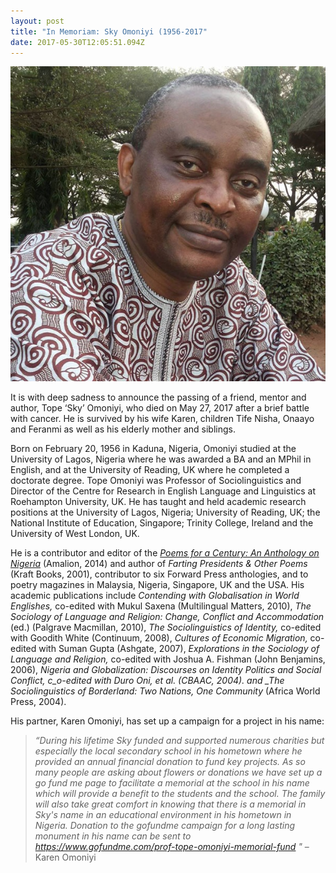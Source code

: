 ```yaml
---
layout: post
title: "In Memoriam: Sky Omoniyi (1956-2017"
date: 2017-05-30T12:05:51.094Z
---
```

![Tope Omoniyi (1956-2017)](../uploads/tope-omoniyi.jpg "Tope Omoniyi (1956-2017)")

It is with deep sadness to announce the passing of a friend, mentor and author, Tope ‘Sky’ Omoniyi, who died on May 27, 2017 after a brief battle with cancer. He is survived by his wife Karen, children Tife Nisha, Onaayo and Feranmi as well as his elderly mother and siblings.

Born on February 20, 1956 in Kaduna, Nigeria, Omoniyi studied at the University of Lagos, Nigeria where he was awarded a BA and an MPhil in English, and at the University of Reading, UK where he completed a doctorate degree. Tope Omoniyi was Professor of Sociolinguistics and Director of the Centre for Research in English Language and Linguistics at Roehampton University, UK. He has taught and held academic research positions at the University of Lagos, Nigeria; University of Reading, UK; the National Institute of Education, Singapore; Trinity College, Ireland and the University of West London, UK.

He is a contributor and editor of the *[Poems for a Century: An Anthology on Nigeria](http://www.amalion.net/catalogue_en/item/poems_of_a_century_an_anthology_on_nigeria/)* (Amalion, 2014) and author of *Farting Presidents & Other Poems* (Kraft Books, 2001), contributor to six Forward Press anthologies, and to poetry magazines in Malaysia, Nigeria, Singapore, UK and the USA. His academic publications include *Contending with Globalisation in World Englishes,* co-edited with Mukul Saxena (Multilingual Matters, 2010), *The Sociology of Language and Religion: Change, Conflict and Accommodation* (ed.) (Palgrave Macmillan, 2010), *The Sociolinguistics of Identity,* co-edited with Goodith White (Continuum, 2008), *Cultures of Economic Migration,* co-edited with Suman Gupta (Ashgate, 2007), *Explorations in the Sociology of Language and Religion,* co-edited with Joshua A. Fishman (John Benjamins, 2006), *Nigeria and Globalization: Discourses on Identity Politics and Social Conflict, c_o-edited with Duro Oni, et al. (CBAAC, 2004). and _The Sociolinguistics of Borderland: Two Nations, One Community* (Africa World Press, 2004).

His partner, Karen Omoniyi, has set up a campaign for a project in his name:

> *“During his lifetime Sky funded and supported numerous charities but especially the local secondary school in his hometown where he provided an annual financial donation to fund key projects. As so many people are asking about flowers or donations we have set up a go fund me page to facilitate a memorial at the school in his name which will provide a benefit to the students and the school. The family will also take great comfort in knowing that there is a memorial in Sky's name in an educational environment in his hometown in Nigeria. Donation to the gofundme campaign for a long lasting monument in his name can be sent to* *<https://www.gofundme.com/prof-tope-omoniyi-memorial-fund>* *"* – Karen Omoniyi